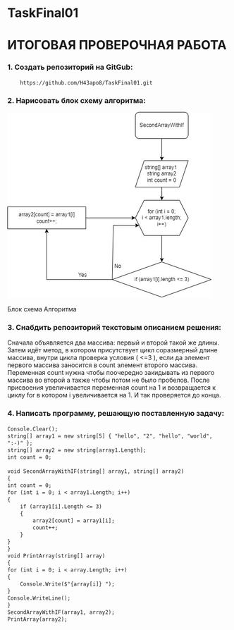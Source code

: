 # TaskFinal01

# ИТОГОВАЯ ПРОВЕРОЧНАЯ РАБОТА

### 1. Создать репозиторий на GitGub:

        https://github.com/H43apo8/TaskFinal01.git

### 2. Нарисовать блок схему алгоритма:


![**Блок схема Алгоритма**](images.jpg)

Блок схема Алгоритма

### 3. Снабдить репозиторий текстовым описанием решения:

Сначала объявляется два массива: первый и второй такой же длины. 
Затем идёт метод, в котором присутствует цикл соразмерный длине 
массива, внутри цикла проверка условия ( <=3 ), если да элемент 
первого массива заносится в count элемент второго массива. Переменная 
count нужна чтобы поочередно закидывать из первого массива во второй 
а также чтобы потом не было пробелов. После присвоения увеличивается 
переменная count на 1 и возвращается к циклу for в котором i увеличивается
 на 1. И так проверяется до конца.

### 4. Написать программу, решающую поставленную задачу:

    Console.Clear();
    string[] array1 = new string[5] { "hello", "2", "hello", "world", ":-)" };
    string[] array2 = new string[array1.Length];
    int count = 0;

    void SecondArrayWithIF(string[] array1, string[] array2)
    {
    int count = 0;
    for (int i = 0; i < array1.Length; i++)
    {
        if (array1[i].Length <= 3)
        {
            array2[count] = array1[i];
            count++;
        }
    }
    }
    void PrintArray(string[] array)
    {
    for (int i = 0; i < array.Length; i++)
    {
        Console.Write($"{array[i]} ");
    }
    Console.WriteLine();
    }
    SecondArrayWithIF(array1, array2);
    PrintArray(array2);


